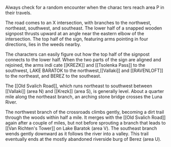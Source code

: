 Always check for a random encounter when the charac­ ters reach area P in their travels.

The road comes to an X intersection, with branches to the northwest, northeast, southwest, and southeast. The lower half of a snapped wooden signpost thrusts upward at an angle near the eastern elbow of the intersection. The top half of the sign, featuring arms pointing in four directions, lies in the weeds nearby.

The characters can easily figure out how the top half of the signpost connects to the lower half. When the two parts of the sign are aligned and rejoined, the arms indi­ cate [[KREZK]] and [[Tsolenka Pass]] to the southwest, LAKE BARATOK to the northwest,[[Vallaki]] and [[RAVENLOFT]] to the northeast, and BEREZ to the southeast.

The [[Old Svalich Road]], which runs northeast to southwest between [[Vallaki]] (area N) and [[Krezk]] (area S), is generally level. About a quarter mile along the northeast branch, an arching stone bridge crosses the Luna River.

The northwest branch of the crossroads climbs gently, becoming a dirt trail through the woods within half a mile. It merges with the [[Old Svalich Road]] again after a couple of miles, but not before sprouting a branch that leads to [[Van Richten's Tower]] on Lake Baratok (area V). The southeast branch wends gently downward as it follows the river into a valley. This trail eventually ends at the mostly abandoned riverside burg of Berez (area U).